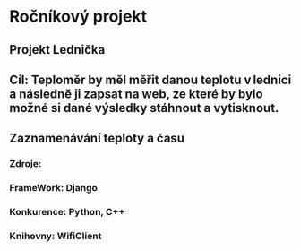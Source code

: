 # Ročníkový projekt
## Projekt Lednička
## Cíl: Teploměr by měl měřit danou teplotu v lednici a následně ji zapsat na web, ze které by bylo možné si dané výsledky stáhnout a vytisknout. 
##      Zaznamenávání teploty a času
### Zdroje:
### FrameWork: Django
### Konkurence: Python, C++
### Knihovny: WifiClient
